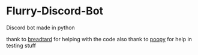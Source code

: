 # Flurry-Discord-Bot
Discord bot made in python

thank to <a href =https://github.com/breadtard>breadtard</a> for helping with the code 
also thank to <a href=https://github.com/poopyyyyy>poopy</a> for help in testing stuff
